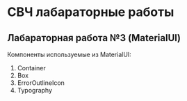 # СВЧ лабараторные работы

## Лабараторная работа №3 (MaterialUI)

Компоненты используемые из MaterialUI:
1. Container
2. Box
3. ErrorOutlineIcon
4. Typography